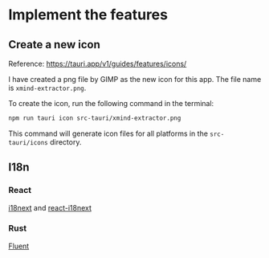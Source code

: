 # Implement the features

## Create a new icon

Reference: https://tauri.app/v1/guides/features/icons/

I have created a png file by GIMP as the new icon for this app. The file name is `xmind-extractor.png`.

To create the icon, run the following command in the terminal:

```bash
npm run tauri icon src-tauri/xmind-extractor.png
```

This command will generate icon files for all platforms in the `src-tauri/icons` directory.


## I18n

### React

[i18next](https://github.com/i18next) and [react-i18next](https://github.com/i18next/react-i18next)

### Rust

[Fluent](https://projectfluent.org)

